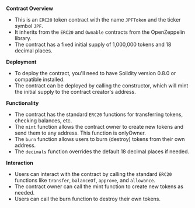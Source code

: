 **Contract Overview**

-   This is an `ERC20` token contract with the name `JPFToken` and the ticker symbol `JPF`.
-   It inherits from the `ERC20` and `Ownable` contracts from the OpenZeppelin library.
-   The contract has a fixed initial supply of 1,000,000 tokens and 18 decimal places.

**Deployment**

-   To deploy the contract, you'll need to have Solidity version 0.8.0 or compatible installed.
-   The contract can be deployed by calling the constructor, which will mint the initial supply to the contract creator's address.

**Functionality**

-   The contract has the standard `ERC20` functions for transferring tokens, checking balances, etc.
-   The `mint` function allows the contract owner to create new tokens and send them to any address. This function is onlyOwner.
-   The `burn` function allows users to burn (destroy) tokens from their own address.
-   The `decimals` function overrides the default 18 decimal places if needed.

**Interaction**

-   Users can interact with the contract by calling the standard `ERC20` functions like `transfer`, `balanceOf`, `approve`, and `allowance`.
-   The contract owner can call the mint function to create new tokens as needed.
-   Users can call the burn function to destroy their own tokens.
